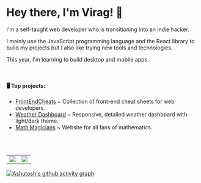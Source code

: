 
# Hey there, I'm Virag! 🌃

I'm a self-taught web developer who is transitioning into an indie hacker.

I mainly use the JavaScript programming language and the React library to build my projects but I also like trying new tools and technologies.

This year, I'm learning to build desktop and mobile apps.

<br>
<h4> 🖥 Top projects: </h4>

 - [FrontEndCheats](https://frontendcheats.com/) ~ Collection of front-end cheat sheets for web developers.
 - [Weather Dashboard](https://virag-ky-weather-dashboard.netlify.app/) ~ Responsive, detailed weather dashboard with light/dark theme.
 - [Math Magicians](https://virag-ky-math-magicians.netlify.app/) ~ Website for all fans of mathematics.
<br>
<br>
<div><table><tr><td width="50%"><img src="https://github-readme-stats.vercel.app/api?username=virag-ky&show_icons=true&bg_color=1e293b&icon_color=6bccf2&title_color=6bccf2&text_color=d6d8d9"></td><td width="50%"><img src="https://github-readme-streak-stats-eight.vercel.app/?user=virag-ky&hide_border=false&ring=4b7db5&sideNums=cdd6f4&stroke=6bccf2&background=1e293b&sideLabels=6bccf2&dates=d6d8d9&fire=d6d8d9&currStreakLabel=6bccf2&currStreakNum=d6d8d9&date_format=M%20j%5B%2C%20Y%5D"></td></tr></table></div>


[![Ashutosh's github activity graph](https://github-readme-activity-graph.vercel.app/graph?username=virag-ky&bg_color=1e293b&color=d6d8d9&line=4b7db5&point=fff&area=true&hide_border=false)](https://github.com/ashutosh00710/github-readme-activity-graph)
